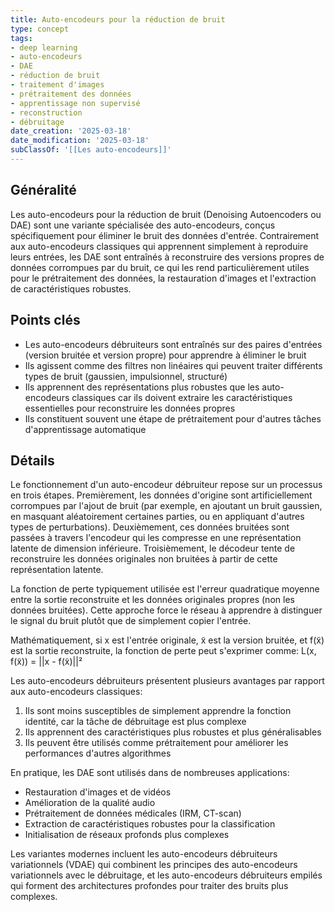 ```yaml
---
title: Auto-encodeurs pour la réduction de bruit
type: concept
tags:
- deep learning
- auto-encodeurs
- DAE
- réduction de bruit
- traitement d'images
- prétraitement des données
- apprentissage non supervisé
- reconstruction
- débruitage
date_creation: '2025-03-18'
date_modification: '2025-03-18'
subClassOf: '[[Les auto-encodeurs]]'
---
```

## Généralité

Les auto-encodeurs pour la réduction de bruit (Denoising Autoencoders ou DAE) sont une variante spécialisée des auto-encodeurs, conçus spécifiquement pour éliminer le bruit des données d'entrée. Contrairement aux auto-encodeurs classiques qui apprennent simplement à reproduire leurs entrées, les DAE sont entraînés à reconstruire des versions propres de données corrompues par du bruit, ce qui les rend particulièrement utiles pour le prétraitement des données, la restauration d'images et l'extraction de caractéristiques robustes.

## Points clés

- Les auto-encodeurs débruiteurs sont entraînés sur des paires d'entrées (version bruitée et version propre) pour apprendre à éliminer le bruit
- Ils agissent comme des filtres non linéaires qui peuvent traiter différents types de bruit (gaussien, impulsionnel, structuré)
- Ils apprennent des représentations plus robustes que les auto-encodeurs classiques car ils doivent extraire les caractéristiques essentielles pour reconstruire les données propres
- Ils constituent souvent une étape de prétraitement pour d'autres tâches d'apprentissage automatique

## Détails

Le fonctionnement d'un auto-encodeur débruiteur repose sur un processus en trois étapes. Premièrement, les données d'origine sont artificiellement corrompues par l'ajout de bruit (par exemple, en ajoutant un bruit gaussien, en masquant aléatoirement certaines parties, ou en appliquant d'autres types de perturbations). Deuxièmement, ces données bruitées sont passées à travers l'encodeur qui les compresse en une représentation latente de dimension inférieure. Troisièmement, le décodeur tente de reconstruire les données originales non bruitées à partir de cette représentation latente.

La fonction de perte typiquement utilisée est l'erreur quadratique moyenne entre la sortie reconstruite et les données originales propres (non les données bruitées). Cette approche force le réseau à apprendre à distinguer le signal du bruit plutôt que de simplement copier l'entrée.

Mathématiquement, si x est l'entrée originale, x̃ est la version bruitée, et f(x̃) est la sortie reconstruite, la fonction de perte peut s'exprimer comme:
L(x, f(x̃)) = ||x - f(x̃)||²

Les auto-encodeurs débruiteurs présentent plusieurs avantages par rapport aux auto-encodeurs classiques:

1. Ils sont moins susceptibles de simplement apprendre la fonction identité, car la tâche de débruitage est plus complexe
2. Ils apprennent des caractéristiques plus robustes et plus généralisables
3. Ils peuvent être utilisés comme prétraitement pour améliorer les performances d'autres algorithmes

En pratique, les DAE sont utilisés dans de nombreuses applications:
- Restauration d'images et de vidéos
- Amélioration de la qualité audio
- Prétraitement de données médicales (IRM, CT-scan)
- Extraction de caractéristiques robustes pour la classification
- Initialisation de réseaux profonds plus complexes

Les variantes modernes incluent les auto-encodeurs débruiteurs variationnels (VDAE) qui combinent les principes des auto-encodeurs variationnels avec le débruitage, et les auto-encodeurs débruiteurs empilés qui forment des architectures profondes pour traiter des bruits plus complexes.